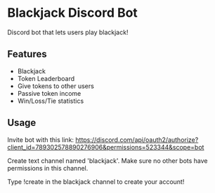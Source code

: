 # Blackjack Discord Bot
Discord bot that lets users play blackjack!

## Features
- Blackjack
- Token Leaderboard
- Give tokens to other users
- Passive token income
- Win/Loss/Tie statistics

## Usage
Invite bot with this link: https://discord.com/api/oauth2/authorize?client_id=789302578890276906&permissions=523344&scope=bot

Create text channel named 'blackjack'. Make sure no other bots have permissions in this channel.

Type !create in the blackjack channel to create your account!
